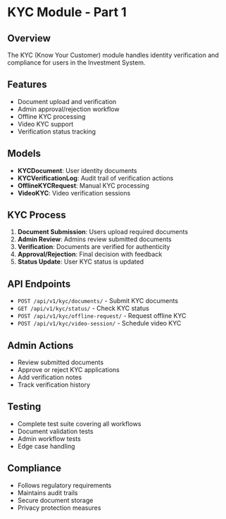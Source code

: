 # KYC Module - Part 1

## Overview
The KYC (Know Your Customer) module handles identity verification and compliance for users in the Investment System.

## Features
- Document upload and verification
- Admin approval/rejection workflow
- Offline KYC processing
- Video KYC support
- Verification status tracking

## Models
- **KYCDocument**: User identity documents
- **KYCVerificationLog**: Audit trail of verification actions
- **OfflineKYCRequest**: Manual KYC processing
- **VideoKYC**: Video verification sessions

## KYC Process
1. **Document Submission**: Users upload required documents
2. **Admin Review**: Admins review submitted documents
3. **Verification**: Documents are verified for authenticity
4. **Approval/Rejection**: Final decision with feedback
5. **Status Update**: User KYC status is updated

## API Endpoints
- `POST /api/v1/kyc/documents/` - Submit KYC documents
- `GET /api/v1/kyc/status/` - Check KYC status
- `POST /api/v1/kyc/offline-request/` - Request offline KYC
- `POST /api/v1/kyc/video-session/` - Schedule video KYC

## Admin Actions
- Review submitted documents
- Approve or reject KYC applications
- Add verification notes
- Track verification history

## Testing
- Complete test suite covering all workflows
- Document validation tests
- Admin workflow tests
- Edge case handling

## Compliance
- Follows regulatory requirements
- Maintains audit trails
- Secure document storage
- Privacy protection measures
